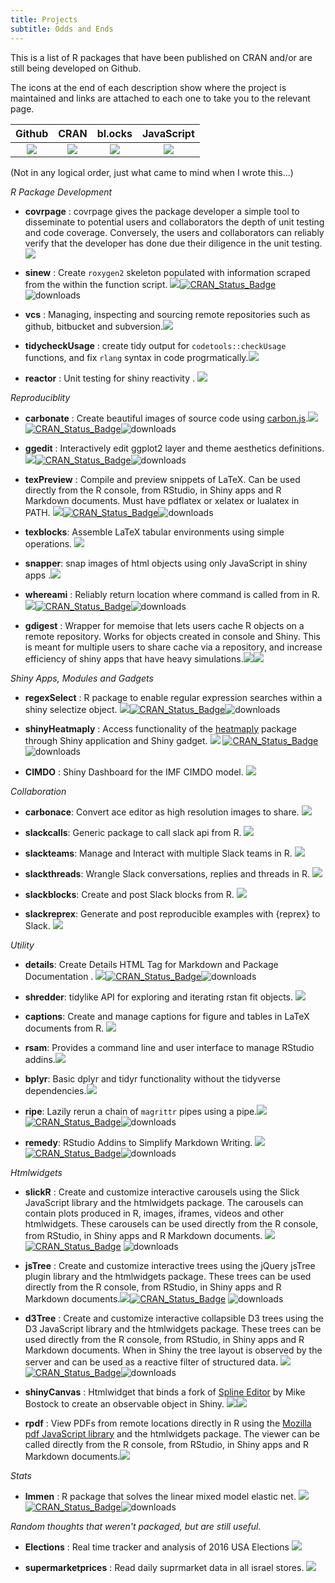 ```yaml
---
title: Projects
subtitle: Odds and Ends
---
```


This is a list of R packages that have been published on CRAN and/or are still being developed on Github.

The icons at the end of each description show where the project is maintained and links are attached to each one to take you to the relevant page. 

| Github | CRAN | bl.ocks | JavaScript |
|:--:|:--:|:--:|:--:|
|[![](https://raw.githubusercontent.com/yonicd/yonicd.github.io/master/img/ghicon.jpeg)](https://github.com/yonicd/)| [![](https://img.shields.io/badge/CRAN--blue.svg)](https://cran.r-project.org/) | [![](https://raw.githubusercontent.com/yonicd/yonicd.github.io/master/img/d3js.jpeg)](https://bl.ocks.org/)|[![](https://raw.githubusercontent.com/yonicd/yonicd.github.io/master/img/jsicon.jpeg)](https://bl.ocks.org/)|
  
(Not in any logical order, just what came to mind when I wrote this...)

*R Package Development*

  - **covrpage** : covrpage gives the package developer a simple tool to disseminate to potential users and collaborators the depth of unit testing and code coverage. Conversely, the users and collaborators can reliably verify that the developer has done due their diligence in the unit testing.[![](https://raw.githubusercontent.com/yonicd/yonicd.github.io/master/img/ghicon.jpeg)](https://github.com/yonicd/covrpage)

  - **sinew** : Create `roxygen2` skeleton populated with information scraped from the within the function script. [![](https://raw.githubusercontent.com/yonicd/yonicd.github.io/master/img/ghicon.jpeg)](https://github.com/yonicd/sinew)[![CRAN\_Status\_Badge](https://www.r-pkg.org/badges/version/sinew?color=blue)](https://cran.r-project.org/package=sinew)![downloads](https://cranlogs.r-pkg.org/badges/sinew)

  - **vcs** : Managing, inspecting and sourcing remote repositories such as github, bitbucket and subversion.[![](https://raw.githubusercontent.com/yonicd/yonicd.github.io/master/img/ghicon.jpeg)](https://github.com/yonicd/vcs)

  - **tidycheckUsage** : create tidy output for `codetools::checkUsage` functions, and fix `rlang` syntax in code progrmatically.[![](https://raw.githubusercontent.com/yonicd/yonicd.github.io/master/img/ghicon.jpeg)](https://github.com/yonicd/tidycheckUsage)

  - **reactor** : Unit testing for shiny reactivity . [![](https://raw.githubusercontent.com/yonicd/yonicd.github.io/master/img/ghicon.jpeg)](https://github.com/yonicd/reactor)

*Reproduciblity*

  - **carbonate** : Create beautiful images of source code using [carbon.js](https://carbon.now.sh/about).[![](https://raw.githubusercontent.com/yonicd/yonicd.github.io/master/img/ghicon.jpeg)](https://github.com/yonicd/carbonate)[![CRAN\_Status\_Badge](https://www.r-pkg.org/badges/version/carbonate?color=blue)](https://cran.r-project.org/package=carbonate)![downloads](https://cranlogs.r-pkg.org/badges/carbonate)

  - **ggedit** : Interactively edit ggplot2 layer and theme aesthetics definitions.[![](https://raw.githubusercontent.com/yonicd/yonicd.github.io/master/img/ghicon.jpeg)](https://github.com/yonicd/ggedit)[![CRAN\_Status\_Badge](https://www.r-pkg.org/badges/version/ggedit?color=blue)](https://cran.r-project.org/package=ggedit)![downloads](https://cranlogs.r-pkg.org/badges/ggedit)

  - **texPreview** : Compile and preview snippets of LaTeX. Can be used directly from the R console, from RStudio, in Shiny apps and R Markdown documents. Must have pdflatex or xelatex or lualatex in PATH. [![](https://raw.githubusercontent.com/yonicd/yonicd.github.io/master/img/ghicon.jpeg)](https://github.com/yonicd/texPreview)[![CRAN\_Status\_Badge](https://www.r-pkg.org/badges/version/texPreview?color=blue)](https://cran.r-project.org/package=texPreview)![downloads](https://cranlogs.r-pkg.org/badges/texPreview)

  - **texblocks**: Assemble LaTeX tabular environments using simple operations. [![](https://raw.githubusercontent.com/yonicd/yonicd.github.io/master/img/ghicon.jpeg)](https://github.com/yonicd/texblocks)

  - **snapper**: snap images of html objects using only JavaScript in shiny apps .[![](https://raw.githubusercontent.com/yonicd/yonicd.github.io/master/img/ghicon.jpeg)](https://github.com/yonicd/snapper)

  - **whereami** : Reliably return location where command is called from in R. [![](https://raw.githubusercontent.com/yonicd/yonicd.github.io/master/img/ghicon.jpeg)](https://github.com/yonicd/whereami)[![CRAN\_Status\_Badge](https://www.r-pkg.org/badges/version/whereami?color=blue)](https://cran.r-project.org/package=whereami)![downloads](https://cranlogs.r-pkg.org/badges/whereami)

  - **gdigest** : Wrapper for memoise that lets users cache R objects on a remote repository. Works for objects created in console and Shiny. This is meant for multiple users to share cache via a repository, and increase efficiency of shiny apps that have heavy simulations.[![](https://raw.githubusercontent.com/yonicd/yonicd.github.io/master/img/mrgiconnew.jpg)](https://www.metrumrg.com/open-science)[![](https://raw.githubusercontent.com/yonicd/yonicd.github.io/master/img/ghicon.jpeg)](https://github.com/yonicd/gdigest)

*Shiny Apps, Modules and Gadgets*

  - **regexSelect** : R package to enable regular expression searches within a shiny selectize object. [![](https://raw.githubusercontent.com/yonicd/yonicd.github.io/master/img/ghicon.jpeg)](https://github.com/yonicd/regexSelect)[![CRAN\_Status\_Badge](https://www.r-pkg.org/badges/version/regexSelect?color=blue)](https://cran.r-project.org/package=regexSelect)![downloads](https://cranlogs.r-pkg.org/badges/regexSelect)

  - **shinyHeatmaply** : Access functionality of the [heatmaply](https://github.com/talgalili/heatmaply) package through Shiny application and Shiny gadget. [![](https://raw.githubusercontent.com/yonicd/yonicd.github.io/master/img/ghicon.jpeg)](https://github.com/yonicd/shinyHeatmaply) [![CRAN\_Status\_Badge](https://www.r-pkg.org/badges/version/shinyHeatmaply?color=blue)](https://cran.r-project.org/package=shinyHeatmaply) ![downloads](https://cranlogs.r-pkg.org/badges/shinyHeatmaply)

  - **CIMDO** : Shiny Dashboard for the IMF CIMDO model. [![](https://raw.githubusercontent.com/yonicd/yonicd.github.io/master/img/ghicon.jpeg)](https://github.com/yonicd/CIMDO)

*Collaboration*

  - **carbonace**: Convert ace editor as high resolution images to share. [![](https://raw.githubusercontent.com/yonicd/yonicd.github.io/master/img/ghicon.jpeg)](https://github.com/yonicd/carbonace)
  
  - **slackcalls**: Generic package to call slack api from R. [![](https://raw.githubusercontent.com/yonicd/yonicd.github.io/master/img/ghicon.jpeg)](https://github.com/yonicd/slackcalls)
  
  - **slackteams**: Manage and Interact with multiple Slack teams in R. [![](https://raw.githubusercontent.com/yonicd/yonicd.github.io/master/img/ghicon.jpeg)](https://github.com/yonicd/slackteams)

  - **slackthreads**: Wrangle Slack conversations, replies and threads in R. [![](https://raw.githubusercontent.com/yonicd/yonicd.github.io/master/img/ghicon.jpeg)](https://github.com/yonicd/slackthreads)
  
  - **slackblocks**: Create and post Slack blocks from R. [![](https://raw.githubusercontent.com/yonicd/yonicd.github.io/master/img/ghicon.jpeg)](https://github.com/yonicd/slackblocks)
  
  - **slackreprex**: Generate and post reproducible examples with {reprex} to Slack. [![](https://raw.githubusercontent.com/yonicd/yonicd.github.io/master/img/ghicon.jpeg)](https://github.com/yonicd/slackreprex)
  
*Utility*

  - **details**: Create Details HTML Tag for Markdown and Package Documentation . [![](https://raw.githubusercontent.com/yonicd/yonicd.github.io/master/img/ghicon.jpeg)](https://github.com/yonicd/details)[![CRAN\_Status\_Badge](https://www.r-pkg.org/badges/version/ripe?color=blue)](https://cran.r-project.org/package=details)![downloads](https://cranlogs.r-pkg.org/badges/details)

  - **shredder**: tidylike API for exploring and iterating rstan fit objects. [![](https://raw.githubusercontent.com/yonicd/yonicd.github.io/master/img/ghicon.jpeg)](https://github.com/yonicd/shredder)

  - **captions**: Create and manage captions for figure and tables in LaTeX documents from R. [![](https://raw.githubusercontent.com/yonicd/yonicd.github.io/master/img/ghicon.jpeg)](https://github.com/yonicd/captions)

  - **rsam**: Provides a command line and user interface to manage RStudio addins.[![](https://raw.githubusercontent.com/yonicd/yonicd.github.io/master/img/ghicon.jpeg)](https://github.com/yonicd/rsam)

  - **bplyr**: Basic dplyr and tidyr functionality without the tidyverse dependencies.[![](https://raw.githubusercontent.com/yonicd/yonicd.github.io/master/img/ghicon.jpeg)](https://github.com/yonicd/bplyr)
  
  - **ripe**: Lazily rerun a chain of `magrittr` pipes using a pipe.[![](https://raw.githubusercontent.com/yonicd/yonicd.github.io/master/img/ghicon.jpeg)](https://github.com/yonicd/ripe)[![CRAN\_Status\_Badge](https://www.r-pkg.org/badges/version/ripe?color=blue)](https://cran.r-project.org/package=ripe)![downloads](https://cranlogs.r-pkg.org/badges/ripe)
  
  - **remedy**: RStudio Addins to Simplify Markdown Writing. [![](https://raw.githubusercontent.com/yonicd/yonicd.github.io/master/img/ghicon.jpeg)](https://github.com/ThinkR-open/remedy)[![CRAN\_Status\_Badge](https://www.r-pkg.org/badges/version/remedy?color=blue)](https://cran.r-project.org/package=remedy)![downloads](https://cranlogs.r-pkg.org/badges/remedy)

*Htmlwidgets*

  - **slickR** : Create and customize interactive carousels using the Slick JavaScript library and the htmlwidgets package. The carousels can contain plots produced in R, images, iframes, videos and other htmlwidgets. These carousels can be used directly from the R console, from RStudio, in Shiny apps and R Markdown documents. [![](https://raw.githubusercontent.com/yonicd/yonicd.github.io/master/img/ghicon.jpeg)](https://github.com/yonicd/slickR)
[![CRAN\_Status\_Badge](https://www.r-pkg.org/badges/version/slickR?color=blue)](https://cran.r-project.org/package=slickR) ![downloads](https://cranlogs.r-pkg.org/badges/slickR)

  - **jsTree** : Create and customize interactive trees using the jQuery jsTree plugin library and the htmlwidgets package. These trees can be used directly from the R console, from RStudio, in Shiny apps and R Markdown documents.[![](https://raw.githubusercontent.com/yonicd/yonicd.github.io/master/img/ghicon.jpeg)](https://github.com/yonicd/jsTree)[![CRAN\_Status\_Badge](https://www.r-pkg.org/badges/version/jsTree?color=blue)](https://cran.r-project.org/package=jsTree) ![downloads](https://cranlogs.r-pkg.org/badges/jsTree)

  - **d3Tree** : Create and customize interactive collapsible D3 trees using the D3 JavaScript library and the htmlwidgets package. These trees can be used directly from the R console, from RStudio, in Shiny apps and R Markdown documents. When in Shiny the tree layout is observed by the server and can be used as a reactive filter of structured data. [![](https://raw.githubusercontent.com/yonicd/yonicd.github.io/master/img/ghicon.jpeg)](https://github.com/yonicd/d3Tree)[![CRAN\_Status\_Badge](https://www.r-pkg.org/badges/version/d3Tree?color=blue)](https://cran.r-project.org/package=d3Tree)![downloads](https://cranlogs.r-pkg.org/badges/d3Tree)

  - **shinyCanvas** : Htmlwidget that binds a fork of [Spline Editor](https://bl.ocks.org/mbostock/4342190) by Mike Bostock to create an observable object in Shiny. [![](https://raw.githubusercontent.com/yonicd/yonicd.github.io/master/img/ghicon.jpeg)](https://github.com/yonicd/shinyCanvas)[![](https://raw.githubusercontent.com/yonicd/yonicd.github.io/master/img/d3js.jpeg)](https://bl.ocks.org/yonicd/4bc59fca901388ebe4905bdb19af1567)

  - **rpdf** : View PDFs from remote locations directly in R using the [Mozilla pdf JavaScript library](https://mozilla.github.io/pdf.js/) and the htmlwidgets package. The viewer can be called directly from the R console, from RStudio, in Shiny apps and R Markdown documents.[![](https://raw.githubusercontent.com/yonicd/yonicd.github.io/master/img/ghicon.jpeg)](https://github.com/yonicd/rpdf)

*Stats*

  - **lmmen** : R package that solves the linear mixed model elastic net. [![](https://raw.githubusercontent.com/yonicd/yonicd.github.io/master/img/ghicon.jpeg)](https://github.com/yonicd/lmmen)[![CRAN\_Status\_Badge](https://www.r-pkg.org/badges/version/lmmen?color=blue)](https://cran.r-project.org/package=lmmen)![downloads](https://cranlogs.r-pkg.org/badges/lmmen)

*Random thoughts that weren't packaged, but are still useful.*

  - **Elections** : Real time tracker and analysis of 2016 USA Elections [![](https://raw.githubusercontent.com/yonicd/yonicd.github.io/master/img/ghicon.jpeg)](https://github.com/yonicd/Elections)

  - **supermarketprices** : Read daily suprmarket data in all israel stores. [![](https://raw.githubusercontent.com/yonicd/yonicd.github.io/master/img/ghicon.jpeg)](https://github.com/yonicd/supermarketprices)
